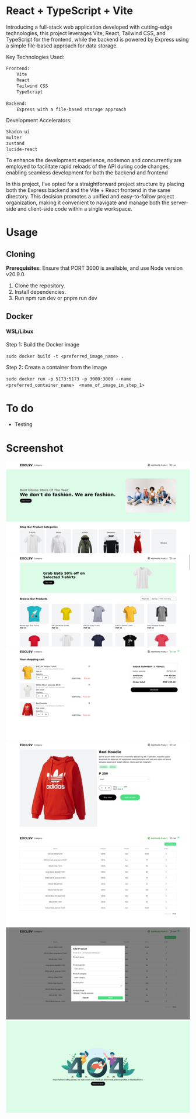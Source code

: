 # React + TypeScript + Vite
Introducing a full-stack web application developed with cutting-edge technologies, this project leverages Vite, React, Tailwind CSS, and TypeScript for the frontend, while the backend is powered by Express using a simple file-based approach for data storage.

Key Technologies Used:

    Frontend:
        Vite
        React
        Tailwind CSS
        TypeScript

    Backend:
        Express with a file-based storage approach

Development Accelerators:

    Shadcn-ui
    multer
    zustand
    lucide-react

To enhance the development experience, nodemon and concurrently are employed to facilitate rapid reloads of the API during code changes, enabling seamless development for both the backend and frontend

In this project, I've opted for a straightforward project structure by placing both the Express backend and the Vite + React frontend in the same directory. This decision promotes a unified and easy-to-follow project organization, making it convenient to navigate and manage both the server-side and client-side code within a single workspace.

# Usage
## Cloning
**Prerequisites:** Ensure that PORT 3000 is available, and use Node version v20.9.0.
1. Clone the repository.
2. Install dependencies.
3. Run npm run dev or pnpm run dev

## Docker
#### WSL/Libux
Step 1: Build the Docker image

``sudo docker build -t <preferred_image_name> .``

Step 2: Create a container from the image

``sudo docker run -p 5173:5173 -p 3000:3000 --name <preferred_container_name>  <name_of_image_in_step_1>``




# To do
- Testing


# Screenshot
![Home](screenshot/home.png)
![Shop](screenshot/shop.png)
![Cart](screenshot/cart.png)
![Product](screenshot/product.png)
![AddModify](screenshot/addmodify.png)
![Modal](screenshot/addproduct.png)
![404](screenshot/404.png)

